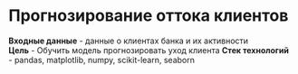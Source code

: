 # Прогнозирование оттока клиентов

**Входные данные** - данные о клиентах банка и их активности<br>
**Цель** - Обучить модель прогнозировать уход клиента
**Стек технологий** - pandas, matplotlib, numpy, scikit-learn, seaborn
